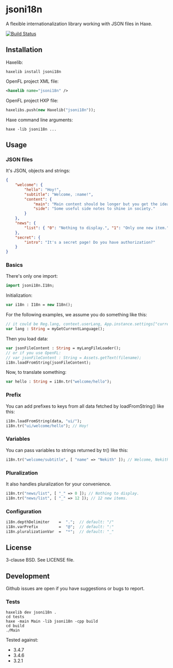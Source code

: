# jsoni18n

A flexible internationalization library working with JSON files in Haxe.

[![Build Status](https://travis-ci.org/Nekith/jsoni18n.svg?branch=master)](https://travis-ci.org/Nekith/jsoni18n)

## Installation

Haxelib:

```
haxelib install jsoni18n
```

OpenFL project XML file:

```xml
<haxelib name="jsoni18n" />
```

OpenFL project HXP file:

```haxe
haxelibs.push(new Haxelib("jsoni18n"));
```

Haxe command line arguments:

```
haxe -lib jsoni18n ...
```

## Usage

### JSON files

It's JSON, objects and strings:

```json
{
    "welcome": {
        "hello": "Hoy!",
        "subtitle": "Welcome, :name!",
        "content": {
            "main": "Main content should be longer but you get the idea.",
            "side": "Some useful side notes to shine in society."
        }
    },
    "news": {
        "list": { "0": "Nothing to display.", "1": "Only one new item.", "_": ":_ new items." }
    },
    "secret": {
        "intro": "It's a secret page! Do you have authorization?"
    }
}
```

### Basics

There's only one import:

```haxe
import jsoni18n.I18n;
```

Initialization:

```haxe
var i18n : I18n = new I18n();
```

For the following examples, we assume you do something like this:

```haxe
// it could be Reg.lang, context.userLang, App.instance.settings["currentLanguage"] or ...
var lang : String = myGetCurrentLanguage();
```

Then you load data:

```haxe
var jsonFileContent : String = myLangFileLoader();
// or if you use OpenFL:
// var jsonFileContent : String = Assets.getText(filename);
i18n.loadFromString(jsonFileContent);
```

Now, to translate something:

```haxe
var hello : String = i18n.tr("welcome/hello");
```

### Prefix

You can add prefixes to keys from all data fetched by loadFromString() like this:

```haxe
i18n.loadFromString(data, "ui/");
i18n.tr("ui/welcome/hello"); // Hoy!
```

### Variables

You can pass variables to strings returned by tr() like this:

```haxe
i18n.tr("welcome/subtitle", [ "name" => "Nekith" ]); // Welcome, Nekith!
```

### Pluralization

It also handles pluralization for your convenience.

```haxe
i18n.tr("news/list", [ "_" => 0 ]); // Nothing to display.
i18n.tr("news/list", [ "_" => 12 ]); // 12 new items.
```

### Configuration

```haxe
i18n.depthDelimiter    =  ".";  // default: "/"
i18n.varPrefix         =  "@";  // default: ":"
i18n.pluralizationVar  =  "*";  // default: "_"
```

## License

3-clause BSD. See LICENSE file.

## Development

Github issues are open if you have suggestions or bugs to report.

### Tests

```
haxelib dev jsoni18n .
cd tests
haxe -main Main -lib jsoni18n -cpp build
cd build
./Main
```

Tested against:

* 3.4.7
* 3.4.6
* 3.2.1
